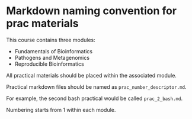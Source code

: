 # Markdown naming convention for prac materials

This course contains three modules:

- Fundamentals of Bioinformatics 
- Pathogens and Metagenomics
- Reproducible Bioinformatics

All practical materials should be placed within the associated module. 

Practical markdown files should be named as `prac_number_descriptor.md`.

For example, the second bash practical would be called `prac_2_bash.md`.

Numbering starts from 1 within each module. 

